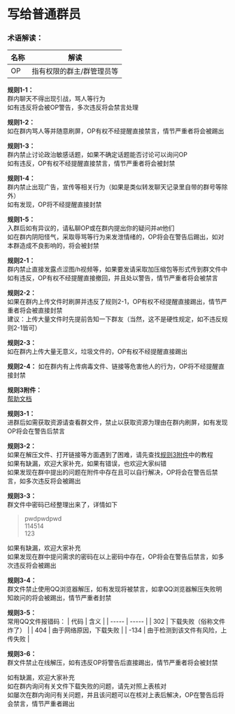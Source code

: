 # 写给普通群员
### 术语解读：
| 名称 | 解读 |
| ----- | ----- |
| OP | 指有权限的群主/群管理员等 |

**规则1-1：**  
群内聊天不得出现引战，骂人等行为  
如有违反将会被OP警告，多次违反将会禁言处理

**规则1-2：**  
如在群内骂人等并随意刷屏，OP有权不经提醒直接禁言，情节严重者将会被踢出

**规则1-3：**  
群内禁止讨论政治敏感话题，如果不确定话题能否讨论可以询问OP  
如有违反，OP有权不经提醒直接禁言，情节严重者将会被封禁

**规则1-4：**  
群内禁止出现广告，宣传等相关行为（如果是类似转发聊天记录里自带的群号等除外）  
如有发现，OP将不经提醒直接封禁

**规则1-5：**  
入群后如有异议的，请私聊OP或在群内提出你的疑问并at他们  
如在群内阴阳怪气，采取辱骂等行为来发泄情绪的，OP将会在警告后踢出，如对本群造成不良影响的，将会被封禁

**规则2-1：**  
群内禁止直接发露点涩图/h视频等，如果要发请采取加压缩包等形式传到群文件中  
如有违反，OP有权不经提醒直接撤回，并且处以警告，情节严重者将会被禁言

**规则2-2：**  
如果在群内上传文件时刷屏并违反了规则2-1，OP有权不经提醒直接踢出，情节严重者将会被直接封禁  
建议：上传大量文件时先提前告知一下群友（当然，这不是硬性规定，如不违反规则2-1皆可）

**规则2-3：**  
如在群内上传大量无意义，垃圾文件的，OP有权不经提醒直接踢出

**规则2-4：**
如在群内有上传病毒文件、链接等危害他人的行为，OP将不经提醒直接封禁

**规则3附件：**  
[帮助文档](https://github.com/cnchens/CHelper)

**规则3-1：**  
进群后如需获取资源请查看群文件，禁止以获取资源为理由在群内刷屏，如有发现OP将会在警告后禁言

**规则3-2：**  
如果在解压文件、打开链接等方面遇到了困难，请先查找[规则3附件](https://github.com/cnchens/CHelper)中的教程  
如果有缺漏，欢迎大家补充，如果有错误，也欢迎大家纠错  
如果发现在群中提出的问题在附件中存在且可以自行解决，OP将会在警告后禁言，如多次违反将会被踢出

**规则3-3：**  
群文件中密码已经整理出来了，详情如下
> pwdpwdpwd  
114514  
123

如果有缺漏，欢迎大家补充  
如果发现在群中提问需求的密码在以上密码中存在，OP将会在警告后禁言，如多次违反将会被踢出

**规则3-4：**  
群文件禁止使用QQ浏览器解压，如有发现将被禁言，如拿QQ浏览器解压失败明知故问的将会被踢出，情节严重者封禁

**规则3-5：**  
常用QQ文件报错码：
| 代码 | 含义 |
| ----- | ----- |
| 302 | 下载失败（俗称文件炸了） |
| 404 | 由于网络原因，下载失败 |
| -134 | 由于检测到该文件有风险，上传失败 |

**规则3-6：**  
群文件禁止在线解压，如有违反OP将警告后直接踢出，情节严重者将会被封禁

如有缺漏，欢迎大家补充  
如在群内询问有关文件下载失败的问题，请先对照上表核对  
如屡次在群内询问有关问题，并且该问题可以在核对上表后解决，OP在警告后将会禁言，情节严重者踢出
